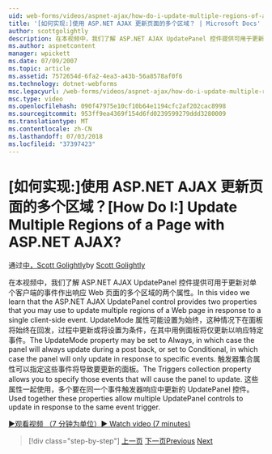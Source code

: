 ```yaml
---
uid: web-forms/videos/aspnet-ajax/how-do-i-update-multiple-regions-of-a-page-with-aspnet-ajax
title: '[如何实现:]使用 ASP.NET AJAX 更新页面的多个区域？ | Microsoft Docs'
author: scottgolightly
description: 在本视频中，我们了解 ASP.NET AJAX UpdatePanel 控件提供可用于更新的响应中的网页的多个区域的两个属性...
ms.author: aspnetcontent
manager: wpickett
ms.date: 07/09/2007
ms.topic: article
ms.assetid: 7572654d-6fa2-4ea3-a43b-56a8578af0f6
ms.technology: dotnet-webforms
msc.legacyurl: /web-forms/videos/aspnet-ajax/how-do-i-update-multiple-regions-of-a-page-with-aspnet-ajax
msc.type: video
ms.openlocfilehash: 090f47975e10cf10b64e1194cfc2af202cac8998
ms.sourcegitcommit: 953ff9ea4369f154d6fd0239599279ddd3280009
ms.translationtype: MT
ms.contentlocale: zh-CN
ms.lasthandoff: 07/03/2018
ms.locfileid: "37397423"
---
```

<a name="how-do-i-update-multiple-regions-of-a-page-with-aspnet-ajax"></a><span data-ttu-id="821cd-104">[如何实现:]使用 ASP.NET AJAX 更新页面的多个区域？</span><span class="sxs-lookup"><span data-stu-id="821cd-104">[How Do I:] Update Multiple Regions of a Page with ASP.NET AJAX?</span></span>
====================
<span data-ttu-id="821cd-105">通过[中，Scott Golightly](https://github.com/scottgolightly)</span><span class="sxs-lookup"><span data-stu-id="821cd-105">by [Scott Golightly](https://github.com/scottgolightly)</span></span>

<span data-ttu-id="821cd-106">在本视频中，我们了解 ASP.NET AJAX UpdatePanel 控件提供可用于更新对单个客户端的事件作出响应 Web 页面的多个区域的两个属性。</span><span class="sxs-lookup"><span data-stu-id="821cd-106">In this video we learn that the ASP.NET AJAX UpdatePanel control provides two properties that you may use to update multiple regions of a Web page in response to a single client-side event.</span></span> <span data-ttu-id="821cd-107">UpdateMode 属性可能设置为始终，这种情况下在面板将始终在回发，过程中更新或将设置为条件，在其中用例面板将仅更新以响应特定事件。</span><span class="sxs-lookup"><span data-stu-id="821cd-107">The UpdateMode property may be set to Always, in which case the panel will always update during a post back, or set to Conditional, in which case the panel will only update in response to specific events.</span></span> <span data-ttu-id="821cd-108">触发器集合属性可以指定这些事件将导致要更新的面板。</span><span class="sxs-lookup"><span data-stu-id="821cd-108">The Triggers collection property allows you to specify those events that will cause the panel to update.</span></span> <span data-ttu-id="821cd-109">这些属性一起使用，多个要在同一个事件触发器响应中更新的 UpdatePanel 控件。</span><span class="sxs-lookup"><span data-stu-id="821cd-109">Used together these properties allow multiple UpdatePanel controls to update in response to the same event trigger.</span></span>

[<span data-ttu-id="821cd-110">&#9654;观看视频 （7 分钟为单位）</span><span class="sxs-lookup"><span data-stu-id="821cd-110">&#9654; Watch video (7 minutes)</span></span>](https://channel9.msdn.com/Blogs/ASP-NET-Site-Videos/how-do-i-update-multiple-regions-of-a-page-with-aspnet-ajax)

> [!div class="step-by-step"]
> <span data-ttu-id="821cd-111">[上一页](how-do-i-implement-the-ajax-after-processing-pattern.md)
> [下一页](how-do-i-choose-between-methods-of-ajax-page-updates.md)</span><span class="sxs-lookup"><span data-stu-id="821cd-111">[Previous](how-do-i-implement-the-ajax-after-processing-pattern.md)
[Next](how-do-i-choose-between-methods-of-ajax-page-updates.md)</span></span>
